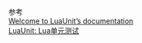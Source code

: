 
参考<br>
[Welcome to LuaUnit’s documentation](https://luaunit.readthedocs.io/en/latest/)<br>
[LuaUnit: Lua单元测试](http://km.oa.com/group/35175/articles/show/341327?kmref=search&from_page=1&no=1)